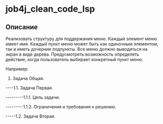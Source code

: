 # job4j_clean_code_lsp

## Описание

Реализовать структуру для поддержания меню.
Каждый элемент меню имеет имя.
Каждый пункт меню может быть как одиночным элементом, так и иметь дочерние подпункты.
Все меню должно выводиться на экран в виде дерева.
Предусмотреть возможность определять действие, когда пользователь выбирает конкретный пункт меню.

Например:

1. Задача Общая.

----1.1. Задача Первая.

---------1.1.1. Цель задачи.

---------1.1.2. Ограничения и требования к решению.

-----1.2. Задача Вторая.